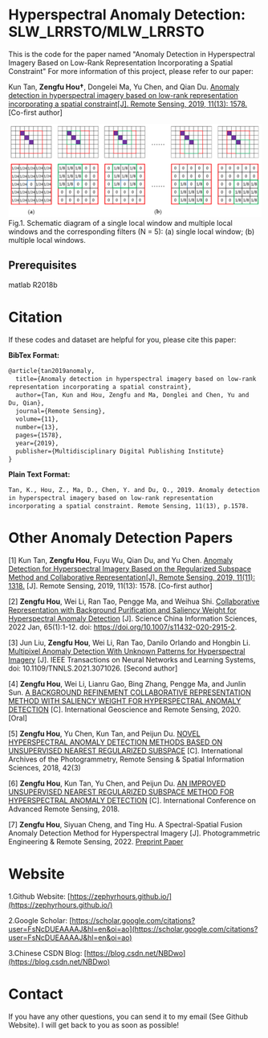 # Hyperspectral Anomaly Detection: SLW_LRRSTO/MLW_LRRSTO
This is the code for the paper named "Anomaly Detection in Hyperspectral Imagery Based on Low-Rank Representation Incorporating a Spatial Constraint"
For more information of this project, please refer to our paper: 

Kun Tan, **Zengfu Hou†**, Dongelei Ma, Yu Chen, and Qian Du. [Anomaly detection in hyperspectral imagery based on low-rank representation incorporating a spatial constraint[J]. Remote Sensing, 2019, 11(13): 1578.](https://www.mdpi.com/2072-4292/11/13/1578) [Co-first author]

<img src="Flowchat_SLW.png" alt="Flowchat SLW">
Fig.1. Schematic diagram of a single local window and multiple local windows and the corresponding filters (N = 5): (a) single local window; (b) multiple local windows.


## Prerequisites
matlab R2018b



# Citation
If these codes and dataset are helpful for you, please cite this paper:

**BibTex Format:**<br />
```
@article{tan2019anomaly,
  title={Anomaly detection in hyperspectral imagery based on low-rank representation incorporating a spatial constraint},
  author={Tan, Kun and Hou, Zengfu and Ma, Donglei and Chen, Yu and Du, Qian},
  journal={Remote Sensing},
  volume={11},
  number={13},
  pages={1578},
  year={2019},
  publisher={Multidisciplinary Digital Publishing Institute}
}
```

**Plain Text Format:**<br />
```
Tan, K., Hou, Z., Ma, D., Chen, Y. and Du, Q., 2019. Anomaly detection in hyperspectral imagery based on low-rank representation incorporating a spatial constraint. Remote Sensing, 11(13), p.1578.
```

# Other Anomaly Detection Papers
[1] Kun Tan, **Zengfu Hou**, Fuyu Wu, Qian Du, and Yu Chen. [Anomaly Detection for Hyperspectral Imagery Based on the Regularized Subspace Method and Collaborative Representation[J]. Remote Sensing, 2019, 11(11): 1318.](https://www.mdpi.com/2072-4292/11/11/1318) [J]. Remote Sensing, 2019, 11(13): 1578. [Co-first author]

[2] **Zengfu Hou**, Wei Li, Ran Tao, Pengge Ma, and Weihua Shi. [Collaborative Representation with Background Purification and Saliency Weight for Hyperspectral Anomaly Detection](https://link.springer.com/article/10.1007/s11432-020-2915-2) [J]. Science China Information Sciences, 2022 Jan, 65(1):1-12. doi: https://doi.org/10.1007/s11432-020-2915-2.

[3] Jun Liu, **Zengfu Hou**, Wei Li, Ran Tao, Danilo Orlando and Hongbin Li. [Multipixel Anomaly Detection With Unknown Patterns for Hyperspectral Imagery](https://ieeexplore.ieee.org/abstract/document/9404853) [J]. IEEE Transactions on Neural Networks and Learning Systems, doi: 10.1109/TNNLS.2021.3071026. [Second author]

[4] **Zengfu Hou**, Wei Li, Lianru Gao, Bing Zhang, Pengge Ma, and Junlin Sun. [A BACKGROUND REFINEMENT COLLABORATIVE REPRESENTATION METHOD WITH SALIENCY WEIGHT FOR HYPERSPECTRAL ANOMALY DETECTION](https://ieeexplore.ieee.org/abstract/document/9324521) [C]. International Geoscience and Remote Sensing, 2020. [Oral]

[5] **Zengfu Hou**, Yu Chen, Kun Tan, and Peijun Du. [NOVEL HYPERSPECTRAL ANOMALY DETECTION METHODS BASED ON UNSUPERVISED NEAREST REGULARIZED SUBSPACE](https://pdfs.semanticscholar.org/43ba/4ca04679165d72e9f3fd3a9b1346437b81f9.pdf) [C]. International Archives of the Photogrammetry, Remote Sensing & Spatial Information Sciences, 2018, 42(3)

[6] **Zengfu Hou**, Kun Tan, Yu Chen, and Peijun Du. [AN IMPROVED UNSUPERVISED NEAREST REGULARIZED SUBSPACE METHOD FOR HYPERSPECTRAL ANOMALY DETECTION](https://drive.google.com/file/d/1g3KkwsN2Q8pk7aMZEKGRdfoGEEcOTTRp/view) [C]. International Conference on Advanced Remote Sensing, 2018.

[7] **Zengfu Hou**, Siyuan Cheng, and Ting Hu. A Spectral-Spatial Fusion Anomaly Detection Method for Hyperspectral Imagery [J]. Photogrammetric Engineering & Remote Sensing, 2022. [Preprint Paper](https://arxiv.org/abs/2202.11889)


# Website
1.Github Website: [https://zephyrhours.github.io/](https://zephyrhours.github.io/)

2.Google Scholar: [https://scholar.google.com/citations?user=FsNcDUEAAAAJ&hl=en&oi=ao](https://scholar.google.com/citations?user=FsNcDUEAAAAJ&hl=en&oi=ao)

3.Chinese CSDN Blog: [https://blog.csdn.net/NBDwo](https://blog.csdn.net/NBDwo)

# Contact
If you have any other questions, you can send it to my email (See Github Website). I will get back to you as soon as possible!
